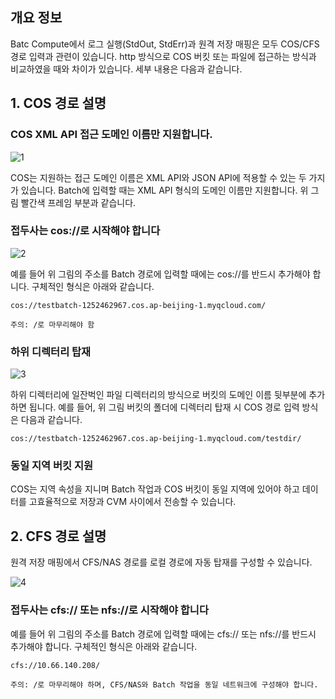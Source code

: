## 개요 정보

Batc Compute에서 로그 실행(StdOut, StdErr)과 원격 저장 매핑은 모두 COS/CFS 경로 입력과 관련이 있습니다. http 방식으로 COS 버킷 또는 파일에 접근하는 방식과 비교하였을 때와 차이가 있습니다. 세부 내용은 다음과 같습니다.

## 1. COS 경로 설명

### COS XML API 접근 도메인 이름만 지원합니다.

![1](https://main.qcloudimg.com/raw/ffdc93298f0715949baa7c47cc161c07.png)

COS는 지원하는 접근 도메인 이름은 XML API와 JSON API에 적용할 수 있는 두 가지가 있습니다. Batch에 입력할 때는 XML API 형식의 도메인 이름만 지원합니다. 위 그림 빨간색 프레임 부분과 같습니다.

### 접두사는 cos://로 시작해야 합니다

![2](https://main.qcloudimg.com/raw/260fbee4e1bfddf4bd92f60ff3d68510.png)

예를 들어 위 그림의 주소를 Batch 경로에 입력할 때에는 cos://를 반드시 추가해야 합니다. 구체적인 형식은 아래와 같습니다.

``` 
cos://testbatch-1252462967.cos.ap-beijing-1.myqcloud.com/ 
```

``주의: /로 마무리해야 함``

### 하위 디렉터리 탑재

![3](https://main.qcloudimg.com/raw/051f08ee7dd0665a5ced29b1c41affac.png)

하위 디렉터리에 일잔벅인 파일 디렉터리의 방식으로 버킷의 도메인 이름 뒷부분에 추가하면 됩니다. 예를 들어, 위 그림 버킷의 폴더에 디렉터리 탑재 시 COS 경로 입력 방식은 다음과 같습니다.

``` 
cos://testbatch-1252462967.cos.ap-beijing-1.myqcloud.com/testdir/ 
```

### 동일 지역 버킷 지원

COS는 지역 속성을 지니며 Batch 작업과 COS 버킷이 동일 지역에 있어야 하고 데이터를 고효율적으로 저장과 CVM 사이에서 전송할 수 있습니다.

## 2. CFS 경로 설명

원격 저장 매핑에서 CFS/NAS 경로를 로컬 경로에 자동 탑재를 구성할 수 있습니다.

![4](https://main.qcloudimg.com/raw/95a37c8bdb4bdf900377358f9d995446.png)

### 접두사는 cfs:// 또는 nfs://로 시작해야 합니다

예를 들어 위 그림의 주소를 Batch 경로에 입력할 때에는 cfs:// 또는 nfs://를 반드시 추가해야 합니다. 구체적인 형식은 아래와 같습니다.

``` 
cfs://10.66.140.208/ 
```

``주의: /로 마무리해야 하며, CFS/NAS와 Batch 작업을 동일 네트워크에 구성해야 합니다.``








